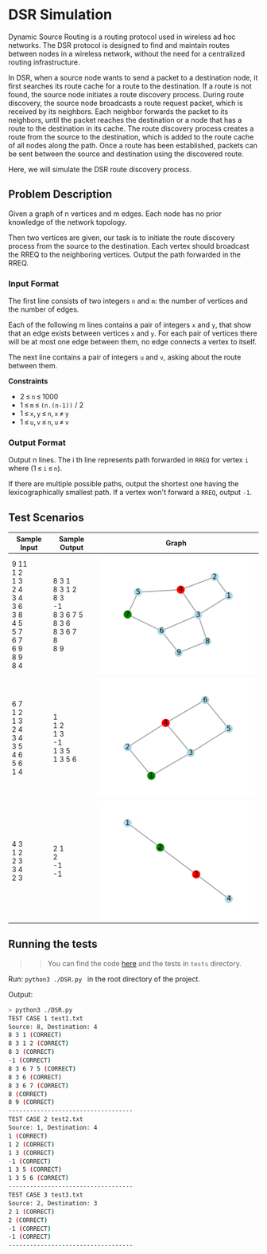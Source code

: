 # DSR Simulation

Dynamic Source Routing is a routing protocol used in wireless ad hoc networks. The DSR protocol is designed to find and maintain routes between nodes in a wireless network, without the need for a centralized routing infrastructure.

In DSR, when a source node wants to send a packet to a destination node, it first searches its route cache for a route to the destination. If a route is not found, the source node initiates a route discovery process. During route discovery, the source node broadcasts a route request packet, which is received by its neighbors. Each neighbor forwards the packet to its neighbors, until the packet reaches the destination or a node that has a route to the destination in its cache. The route discovery process creates a route from the source to the destination, which is added to the route cache of all nodes along the path. Once a route has been established, packets can be sent between the source and destination using the discovered route.

Here, we will simulate the DSR route discovery process.

## Problem Description

Given a graph of n vertices and m edges. Each node has no prior knowledge of the network topology.

Then two vertices are given, our task is to initiate the route discovery process from the source to the destination. Each vertex should broadcast the RREQ to the neighboring vertices. Output the path forwarded in the RREQ.

### Input Format

The first line consists of two integers `n` and `m`: the number of vertices and the number of edges.

Each of the following m lines contains a pair of integers `x` and `y`, that show that an edge exists between vertices `x` and `y`. For each pair of vertices there will be at most one edge between them, no edge connects a vertex to itself.

The next line contains a pair of integers `u` and `v`, asking about the route between them.

**Constraints**

- 2 ≤ `n` ≤ 1000
- 1 ≤ `m` ≤ `(n.(n-1))` / 2
- 1 ≤ `x`, `y` ≤ `n`, `x` ≠ `y`
- 1 ≤ `u`, `v` ≤ `n`, `u` ≠ `v`

### Output Format

Output n lines. The i th line represents path forwarded in `RREQ` for vertex `i` where (1 ≤ `i` ≤ `n`).

If there are multiple possible paths, output the shortest one having the lexicographically smallest path. If a vertex won't forward a `RREQ`, output `-1`.

<!-- create a table with three columns -->
## Test Scenarios

| Sample Input 	| Sample Output 	| Graph 	|
|---	|---	|---	|
| 9 11<br>1 2<br>1 3<br>2 4<br>3 4<br>3 6<br>3 8<br>4 5<br>5 7<br>6 7<br>6 9<br>8 9<br>8 4 	| 8 3 1 <br>8 3 1 2 <br>8 3 <br>-1<br>8 3 6 7 5 <br>8 3 6 <br>8 3 6 7 <br>8 <br>8 9 	|  ![testcase1](tests/graphs/test1.png)	|
| 6 7<br>1 2<br>1 3<br>2 4<br>3 4<br>3 5<br>4 6<br>5 6<br>1 4 	| 1 <br>1 2 <br>1 3 <br>-1<br>1 3 5 <br>1 3 5 6 	| ![testcase2](tests/graphs/test2.png) 	|
| 4 3<br>1 2<br>2 3<br>3 4<br>2 3 	| 2 1 <br>2 <br>-1<br>-1 	| ![testcase3](tests/graphs/test3.png) 	|

## Running the tests
>> You can find the code [here](DSR.py) and the tests in `tests` directory.

Run: `python3 ./DSR.py ` in the root directory of the project.

Output:
``` bash
> python3 ./DSR.py 
TEST CASE 1 test1.txt
Source: 8, Destination: 4
8 3 1 (CORRECT)
8 3 1 2 (CORRECT)
8 3 (CORRECT)
-1 (CORRECT)
8 3 6 7 5 (CORRECT)
8 3 6 (CORRECT)
8 3 6 7 (CORRECT)
8 (CORRECT)
8 9 (CORRECT)
-----------------------------------
TEST CASE 2 test2.txt
Source: 1, Destination: 4
1 (CORRECT)
1 2 (CORRECT)
1 3 (CORRECT)
-1 (CORRECT)
1 3 5 (CORRECT)
1 3 5 6 (CORRECT)
-----------------------------------
TEST CASE 3 test3.txt
Source: 2, Destination: 3
2 1 (CORRECT)
2 (CORRECT)
-1 (CORRECT)
-1 (CORRECT)
-----------------------------------
```
